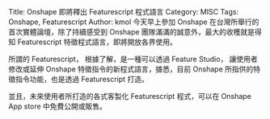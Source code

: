 Title: Onshape 即將釋出 Featurescript 程式語言
Category: MISC
Tags: Onshape, Featurescript
Author: kmol
今天早上參加 Onshape 在台灣所舉行的首次實體論壇，除了持續感受到 Onshape 團隊滿滿的誠意外，最大的收穫就是得知 Featurescript 特徵程式語言，即將開放各界使用。

<!-- PELICAN_END_SUMMARY -->

所謂的 Featurescript， 根據了解，是一種可以透過 Feature Studio， 讓使用者修改或延伸 Onshape 特徵指令的新程式語言，據悉，目前 Onshape 所指供的特徵指令功能，也是透過 Featurescript 打造。

並且，未來使用者所打造的各式客製化 Featurescript 程式，可以在 Onshape App store 中免費公開或販售。

